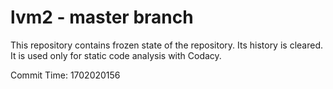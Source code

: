 # lvm2 - master branch

This repository contains frozen state of the repository.
Its history is cleared. It is used only for static code
analysis with Codacy.

Commit Time: 1702020156